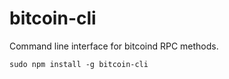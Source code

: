 bitcoin-cli
===========

Command line interface for bitcoind RPC methods.

```
sudo npm install -g bitcoin-cli
```
